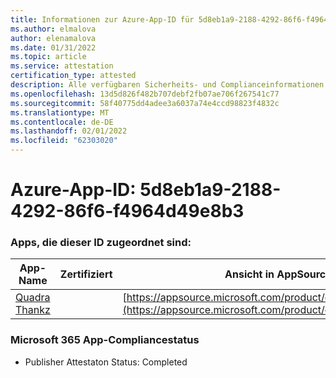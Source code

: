 ```yaml
---
title: Informationen zur Azure-App-ID für 5d8eb1a9-2188-4292-86f6-f4964d49e8b3
ms.author: elmalova
author: elenamalova
ms.date: 01/31/2022
ms.topic: article
ms.service: attestation
certification_type: attested
description: Alle verfügbaren Sicherheits- und Complianceinformationen für 5d8eb1a9-2188-4292-86f6-f4964d49e8b3.
ms.openlocfilehash: 13d5d826f482b707debf2fb07ae706f267541c77
ms.sourcegitcommit: 58f40775dd4adee3a6037a74e4ccd98823f4832c
ms.translationtype: MT
ms.contentlocale: de-DE
ms.lasthandoff: 02/01/2022
ms.locfileid: "62303020"
---
```

# <a name="azure-app-id-5d8eb1a9-2188-4292-86f6-f4964d49e8b3"></a>Azure-App-ID: 5d8eb1a9-2188-4292-86f6-f4964d49e8b3


### <a name="apps-associated-with-this-id"></a>Apps, die dieser ID zugeordnet sind:
| **App-Name** | **Zertifiziert** | **Ansicht in AppSource** |
|--------------|---------------|-----------------------|
| [Quadra Thankz](https://docs.microsoft.com/microsoft-365-app-certification/forward/WA200003671) |  | [https://appsource.microsoft.com/product/office/WA200003671](https://appsource.microsoft.com/product/office/WA200003671) |

### <a name="microsoft-365-app-compliance-status"></a>Microsoft 365 App-Compliancestatus
- Publisher Attestaton Status: Completed
